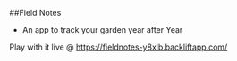 ##Field Notes

- An app to track your garden year after Year

Play with it live @ https://fieldnotes-y8xlb.backliftapp.com/